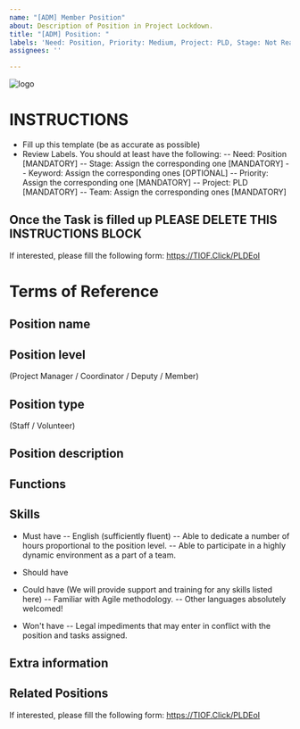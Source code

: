 ```yaml
---
name: "[ADM] Member Position"
about: Description of Position in Project Lockdown.
title: "[ADM] Position: "
labels: 'Need: Position, Priority: Medium, Project: PLD, Stage: Not Ready'
assignees: ''

---
```


![logo](https://user-images.githubusercontent.com/9198668/85232285-68543380-b430-11ea-8353-1aafb79baf78.png) 

# INSTRUCTIONS
- Fill up this template (be as accurate as possible)
- Review Labels. You should at least have the following:
 -- Need: Position [MANDATORY]
 -- Stage: Assign the corresponding one [MANDATORY]
 -- Keyword: Assign the corresponding ones [OPTIONAL]
 -- Priority: Assign the corresponding one [MANDATORY] 
 -- Project: PLD [MANDATORY]
 -- Team: Assign the corresponding ones [MANDATORY]

Once the Task is filled up PLEASE DELETE THIS INSTRUCTIONS BLOCK
---


If interested, please fill the following form: https://TIOF.Click/PLDEoI

# Terms of Reference

## Position name

## Position level
(Project Manager / Coordinator / Deputy / Member)

## Position type
(Staff / Volunteer)

## Position description

## Functions

## Skills
- Must have
 -- English (sufficiently fluent)
 -- Able to dedicate a number of hours proportional to the position level.
 -- Able to participate in a highly dynamic environment as a part of a team.

- Should have

- Could have (We will provide support and training for any skills listed here)
-- Familiar with Agile methodology.
-- Other languages absolutely welcomed!

- Won't have
 -- Legal impediments that may enter in conflict with the position and tasks assigned.

## Extra information


## Related Positions

If interested, please fill the following form: https://TIOF.Click/PLDEoI
